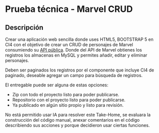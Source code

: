 # Prueba técnica - Marvel CRUD

## Descripción

Crear una aplicación web sencilla donde uses HTML5, BOOTSTRAP 5 en CI4 con el objetivo de crear un CRUD de personajes de Marvel consumiendo su [API pública](https://developer.marvel.com/). Donde del API de Marvel obtienes los registros los almacenas en MySQL y permites añadir, editar y eliminar personajes.

Deben ser paginados los registros por el componente que incluye CI4 de paginado, deseable agregar un campo para búsqueda de registros.

El entregable puede ser alguna de estas opciones:

- Zip con todo el proyecto listo para poder publicarse.
- Repositorio con el proyecto listo para poder publicarse.
- Ya publicado en algún sitio propio y listo para revisión.

No está permitido usar IA para resolver este Take-Home, se evaluara la construcción del código manual, anexar comentarios en el código describiendo sus acciones y porque decidieron usar ciertas funciones.
